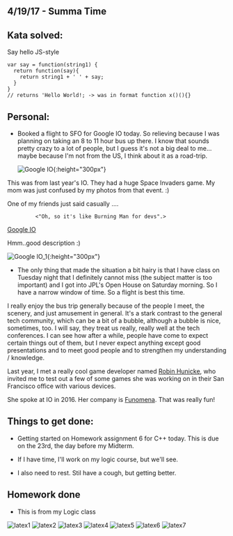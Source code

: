 ## 4/19/17 - Summa Time

## Kata solved:

Say hello JS-style

```
var say = function(string1) {
  return function(say){
    return string1 + ' ' + say;
  }
}
// returns 'Hello World!; -> was in format function x()(){}
```

## Personal: 

- Booked a flight to SFO for Google IO today. So relieving because
  I was planning on taking an 8 to 11 hour bus up there. I know that sounds
  pretty crazy to a lot of people, but I guess it's not a big deal to me...
  maybe because I'm not from the US, I think about it as a road-trip.
  
  ![Google IO](/images/io1.png){:height="300px"} 
  
This was from last year's IO. They had a huge Space Invaders game.
My mom was just confused by my photos from that event.  :)

One of my friends just said casually ....

             <"Oh, so it's like Burning Man for devs".> 
             
[Google IO](https://events.google.com/io/)
               

Hmm..good description :)

![Google IO_1](/images/io2.png){:height="300px"} 
  
 - The only thing that made the situation a bit hairy is that I have class
  on Tuesday night that I definitely cannot miss (the subject matter is too
  important) and I got into JPL's Open House on Saturday morning. 
  So I have a narrow window of time. So a flight is best this time.
  
  I really enjoy the bus trip generally because of the people I meet, 
  the scenery, and just amusement in general. It's a stark contrast
  to the general tech community, which can be a bit of a bubble, 
  although a bubble is nice, sometimes, too. I will say, they treat
  us really, really well at the tech conferences. I can see how after 
  a while, people have come to expect certain things out of them,
  but I never expect anything except good presentations and to meet
  good people and to strengthen my understanding / knowledge. 
  
  Last year, I met a really cool game developer
  named [Robin Hunicke](https://en.wikipedia.org/wiki/Robin_Hunicke),
  who invited me to test out a few of some games she was working on in their 
  San Francisco office with various devices. 
  
  She spoke at IO in 2016. 
  Her company is [Funomena](http://www.funomena.com/).
  That was really fun!
  
## Things to get done:

- Getting started on Homework assignment 6 for C++ today. 
  This is due on the 23rd, the day before my Midterm. 
  
- If I have time, I'll work on my logic course, but we'll see. 

- I also need to rest. Stil have a cough, but getting better.

## Homework done

- This is from my Logic class 

![latex1](/images/latex_001.png)
![latex2](/images/latex_002.png)
![latex3](/images/latex_003.png)
![latex4](/images/latex_004.png)
![latex5](/images/latex_005.png) 
![latex6](/images/latex_006.png)
![latex7](/images/latex_007.png)



